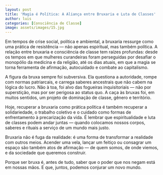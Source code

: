 ```yaml
---
layout: post
title: 'Magia é Política: A Aliança entre Bruxaria e Luta de Classes'
author: luis
categories: [Consciência de Classe]
image: assets/images/15.jpg
---
```


Em tempos de crise social, política e ambiental, a bruxaria ressurge como uma prática de resistência — não apenas espiritual, mas também política. A relação entre bruxaria e consciência de classe tem raízes profundas: desde os tempos em que mulheres curandeiras foram perseguidas por desafiar o monopólio da medicina e da religião, até os dias atuais, em que a magia se torna ferramenta de afirmação, autocuidado e combate ao capitalismo.

A figura da bruxa sempre foi subversiva. Ela questiona a autoridade, rompe com normas patriarcais, e carrega saberes ancestrais que não cabem na lógica do lucro. Não à toa, foi alvo das fogueiras inquisitoriais — não por superstição, mas por ser perigosa ao status quo. A caça às bruxas foi, em muitos sentidos, um projeto de dominação de classe, gênero e território.

Hoje, recuperar a bruxaria como prática política é também recuperar a solidariedade, o trabalho coletivo e o cuidado como formas de enfrentamento à precarização da vida. É lembrar que espiritualidade e luta de classes podem andar juntas — quando colocamos nossos corpos, saberes e rituais a serviço de um mundo mais justo.

Bruxaria não é fuga da realidade: é uma forma de transformar a realidade com outros meios. Acender uma vela, lançar um feitiço ou consagrar um espaço são também atos de afirmação — de quem somos, de onde viemos, e da sociedade que queremos construir.

Porque ser bruxa é, antes de tudo, saber que o poder que nos negam está em nossas mãos. E que, juntos, podemos conjurar um novo mundo.